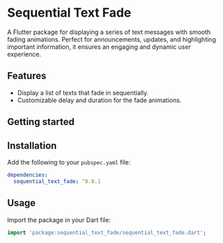 <!--
This README describes the package. If you publish this package to pub.dev,
this README's contents appear on the landing page for your package.

For information about how to write a good package README, see the guide for
[writing package pages](https://dart.dev/guides/libraries/writing-package-pages).

For general information about developing packages, see the Dart guide for
[creating packages](https://dart.dev/guides/libraries/create-library-packages)
and the Flutter guide for
[developing packages and plugins](https://flutter.dev/developing-packages).
-->

# Sequential Text Fade

A Flutter package for displaying a series of text messages with smooth fading animations. Perfect for announcements, updates, and highlighting important information, it ensures an engaging and dynamic user experience.

## Features

- Display a list of texts that fade in sequentially.
- Customizable delay and duration for the fade animations.

## Getting started

## Installation

Add the following to your `pubspec.yaml` file:

```yaml
dependencies:
  sequential_text_fade: ^0.0.1
```

## Usage

Import the package in your Dart file:

```dart
import 'package:sequential_text_fade/sequential_text_fade.dart';
```
